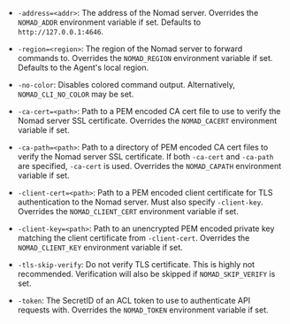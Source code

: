 - `-address=<addr>`: The address of the Nomad server. Overrides the `NOMAD_ADDR`
  environment variable if set. Defaults to `http://127.0.0.1:4646`.

- `-region=<region>`: The region of the Nomad server to forward commands to.
  Overrides the `NOMAD_REGION` environment variable if set. Defaults to the
  Agent's local region.

- `-no-color`: Disables colored command output. Alternatively,
  `NOMAD_CLI_NO_COLOR` may be set.

- `-ca-cert=<path>`: Path to a PEM encoded CA cert file to use to verify the
  Nomad server SSL certificate. Overrides the `NOMAD_CACERT` environment
  variable if set.

- `-ca-path=<path>`: Path to a directory of PEM encoded CA cert files to verify
  the Nomad server SSL certificate. If both `-ca-cert` and `-ca-path` are
  specified, `-ca-cert` is used. Overrides the `NOMAD_CAPATH` environment
  variable if set.

- `-client-cert=<path>`: Path to a PEM encoded client certificate for TLS
  authentication to the Nomad server. Must also specify `-client-key`. Overrides
  the `NOMAD_CLIENT_CERT` environment variable if set.

- `-client-key=<path>`: Path to an unencrypted PEM encoded private key matching
  the client certificate from `-client-cert`. Overrides the `NOMAD_CLIENT_KEY`
  environment variable if set.

- `-tls-skip-verify`: Do not verify TLS certificate. This is highly not
  recommended. Verification will also be skipped if `NOMAD_SKIP_VERIFY` is set.
  
- `-token`: The SecretID of an ACL token to use to authenticate API requests with.
  Overrides the `NOMAD_TOKEN` environment variable if set.
